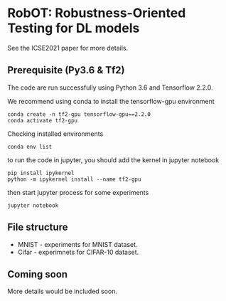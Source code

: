 # RobOT: Robustness-Oriented Testing for DL models
See the ICSE2021 paper for more details. 


## Prerequisite (Py3.6 & Tf2)
The code are run successfully using Python 3.6 and Tensorflow 2.2.0.

We recommend using conda to install the tensorflow-gpu environment
```shell
conda create -n tf2-gpu tensorflow-gpu==2.2.0
conda activate tf2-gpu
```

Checking installed environments
```shell
conda env list
```

to run the code in jupyter, you should add the kernel in jupyter notebook 
```
pip install ipykernel
python -m ipykernel install --name tf2-gpu
```

then start jupyter process for some experiments
```
jupyter notebook
```


## File structure
- MNIST - experiments for MNIST dataset.
- Cifar - experimnets for CIFAR-10 dataset.


## Coming soon
More details would be included soon. 






